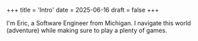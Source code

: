 +++
title = 'Intro'
date = 2025-06-16
draft = false
+++

I'm Eric, a Software Engineer from Michigan. I navigate this world (adventure) while making sure to play a plenty of games.
